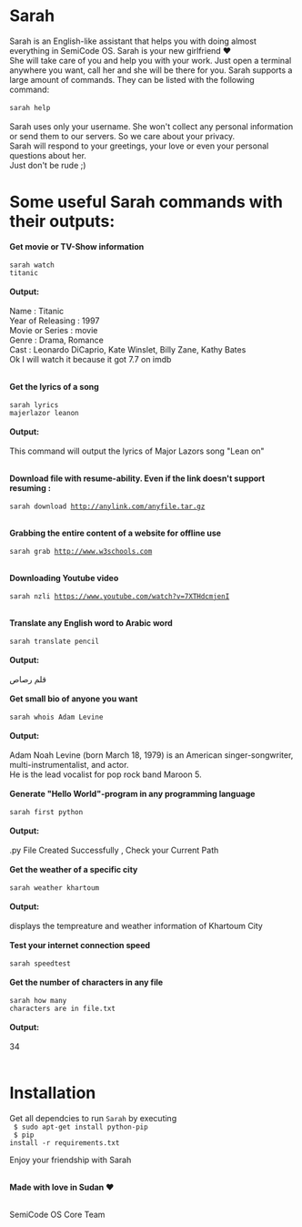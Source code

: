 # Sarah 
Sarah is an English-like assistant that helps you with doing almost everything in SemiCode OS. Sarah is your new girlfriend &hearts;<br />She will take care of you and help you with your work. Just open a terminal anywhere you want, call her and she will be there for you. 
Sarah supports a large amount of commands. They can be listed with the following command:<br /><br />
<code>sarah help</code><br /><br />
Sarah uses only your username. She won't collect any personal information or send them to our servers. So we care about your privacy.<br />
Sarah will respond to your greetings, your love or even your personal questions about her.<br /> Just don't be rude ;)

# Some useful Sarah commands with their outputs: <br />

<b>Get movie or TV-Show information</b><br /><br />
<code>sarah watch titanic</code><br /><br />
<b>Output:</b><br /><br />
Name : Titanic <br />
Year of Releasing : 1997<br />
Movie or Series : movie<br />
Genre : Drama, Romance<br />
Cast : Leonardo DiCaprio, Kate Winslet, Billy Zane, Kathy Bates<br />
Ok I will watch it because it got 7.7 on imdb <br /><br />

<b>Get the lyrics of a song </b><br /><br />
<code>sarah lyrics majerlazor leanon</code><br /><br />
<b>Output: </b><br /><br />
This command will output the lyrics of Major Lazors song "Lean on"<br /><br />

<b>Download file with resume-ability. Even if the link doesn't support resuming :</b> <br /><br />
<code>sarah download http://anylink.com/anyfile.tar.gz</code><br /><br />

<b>Grabbing the entire content of a website for offline use </b><br /><br />
<code>sarah grab http://www.w3schools.com</code> <br /><br />

<b>Downloading Youtube video </b><br /><br />
<code>sarah nzli https://www.youtube.com/watch?v=7XTHdcmjenI</code><br /><br />

<b>Translate any English word to Arabic word </b><br /><br />
<code>sarah translate pencil</code><br /><br />
<b>Output:</b> <br /><br />
قلم رصاص<br />
<br />
<b>Get small bio of anyone you want</b> <br /><br />
<code>sarah whois Adam Levine</code><br /><br />
<b>Output: </b><br /><br />
Adam Noah Levine (born March 18, 1979) is an American singer-songwriter, multi-instrumentalist, and actor. <br />
He is the lead vocalist for pop rock band Maroon 5.<br /><br />
<b> Generate "Hello World"-program in any programming language </b><br /><br />
<code>sarah first python</code><br /><br />
<b>Output: </b><br /><br />
.py File Created Successfully , Check your Current Path <br /><br />
<b>Get the weather of a specific city </b><br /><br />
<code>sarah weather khartoum</code><br /><br />
<b>Output: </b><br /><br />
displays the tempreature and weather information of Khartoum City <br /><br />
<b>Test your internet connection speed </b><br /><br />
<code>sarah speedtest</code><br /><br />
<b>Get the number of characters in any file </b><br /><br />
<code>sarah how many characters are in file.txt</code><br /><br />
<b>Output: </b><br /><br />
34 <br /><br />


# Installation
Get all dependcies to run `Sarah` by executing <br />
<code> $ sudo apt-get install python-pip </code> <br />
<code> $ pip install -r requirements.txt </code>


Enjoy your friendship with Sarah <br /><br />

<b>Made with love in Sudan &hearts; </b><br /><br />

SemiCode OS Core Team<br />












